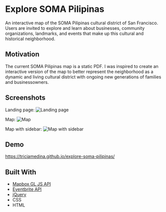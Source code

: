 # Explore SOMA Pilipinas
An interactive map of the SOMA Pilipinas cultural district of San Francisco. Users are invited to explore and learn about businesses, community organizations, landmarks, and events that make up this cultural and historical neighborhood.

## Motivation
The current SOMA Pilipinas map is a static PDF. I was inspired to create an interactive version of the map to better represent the neighborhood as a dynamic and living cultural district with ongoing new generations of families and businessowners.

## Screenshots
Landing page:
![Landing page](https://user-images.githubusercontent.com/48637126/84556253-15fb7000-acd6-11ea-893d-164d22af1567.png)

Map:
![Map](https://user-images.githubusercontent.com/48637126/84556258-23b0f580-acd6-11ea-87c6-5a4d5439036f.png)

Map with sidebar:
![Map with sidebar](https://user-images.githubusercontent.com/48637126/84556264-33303e80-acd6-11ea-8746-18f44adbe681.png)

## Demo
https://triciamedina.github.io/explore-soma-pilipinas/

## Built With
- [Mapbox GL JS API](https://docs.mapbox.com/mapbox-gl-js/api/)
- [Eventbrite API](https://www.eventbrite.com/platform/api)
- [jQuery](https://jquery.com/)
- CSS
- HTML
